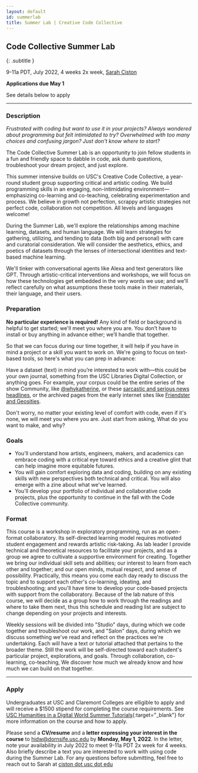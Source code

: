 ```yaml
---
layout: default
id: summerlab
title: Summer Lab | Creative Code Collective
---
```



## Code Collective Summer Lab
{: .subtitle }

<div id="resources">
</div>

<div class="article">

9-11a PDT, July 2022, 4 weeks 2x week, [Sarah Ciston](https://sarahciston.com)

**Applications due May 1**

See details below to apply

<hr>

### Description
      
*Frustrated with coding but want to use it in your projects? Always wondered about programming but felt intimidated to try? Overwhelmed with too many choices and confusing jargon? Just don't know where to start?*
    
The Code Collective Summer Lab is an opportunity to join fellow students in a fun and friendly space to dabble in code, ask dumb questions, troubleshoot your dream project, and just explore.
        
This summer intensive builds on USC's Creative Code Collective, a year-round student group supporting critical and artistic coding. We build programming skills in an engaging, non-intimidating environment—emphasizing co-learning and co-teaching, celebrating experimentation and process. We believe in growth not perfection, scrappy artistic strategies not perfect code, collaboration not competition. All levels and languages welcome!
        
During the Summer Lab, we'll explore the relationships among machine learning, datasets, and human language. We will learn strategies for gathering, utilizing, and tending to data (both big and personal) with care and curatorial consideration. We will consider the aesthetics, ethics, and poetics of datasets through the lenses of intersectional identities and text-based machine learning.

We'll tinker with conversational agents like Alexa and text generators like GPT. Through artistic-critical interventions and workshops, we will focus on how these technologies get embedded in the very words we use; and we'll reflect carefully on what assumptions these tools make in their materials, their language, and their users.

### Preparation

**No particular experience is required!** Any kind of field or background is helpful to get started; we'll meet you where you are. You don’t have to install or buy anything in advance either; we’ll handle that together. 

So that we can focus during our time together, it will help if you have in mind a project or a skill you want to work on. We're going to focus on text-based tools, so here's what you can prep in advance:

Have a dataset (text) in mind you’re interested to work with—this could be your own journal, something from the USC Libraries Digital Collection, or anything goes. For example, your corpus could be the entire series of the show Community, like [@whykatherine](https://github.com/whykatherine/community-references), or these [sarcastic and serious news headlines](https://huggingface.co/datasets/raquiba/Sarcasm_News_Headline), or the archived pages from the early internet sites like [Friendster and Geosities](https://archive.org/details/webarchivedatasets).

Don't worry, no matter your existing level of comfort with code, even if it's none, we will meet you where you are. Just start from asking, What do you want to make, and why? 

### Goals

* You'll understand  how artists, engineers, makers, and academics can embrace coding with a critical eye toward ethics and a creative glint that can help imagine more equitable futures.
* You will gain comfort exploring data and coding, building on any existing skills with new perspectives both technical and critical. You will also emerge with a zine about what we've learned. 
* You'll develop your portfolio of individual and collaborative code projects, plus the opportunity to continue in the fall with the Code Collective community. 

### Format

This course is a workshop in exploratory programming, run as an open-format collaboratory. Its self-directed learning model requires motivated student engagement and rewards artistic risk-taking. As lab leader I provide technical and theoretical resources to facilitate your projects, and as a group we agree to cultivate a supportive environment for creating. Together we bring our individual skill sets and abilities; our interest to learn from each other and together; and our open minds, mutual respect, and sense of possibility. Practically, this means you come each day ready to discuss the topic and to support each other's co-learning, ideating, and troubleshooting; and you'll have time to develop your code-based projects with support from the collaboratory. Because of the lab nature of this course, we will decide as a group how to work through the readings and where to take them next, thus this schedule and reading list are subject to change depending on your projects and interests. 

Weekly sessions will be divided into "Studio" days, during which we code together and troubleshoot our work, and "Salon" days, during which we discuss something we've read and reflect on the practices we're undertaking. Each will have a text or tutorial attached that pertains to the broader theme. Still the work will be self-directed toward each student's particular project, explorations, and goals. Through collaboration, co-learning, co-teaching, We discover how much we already know and how much we can build on that together.

<hr>

### Apply

Undergraduates at USC and Claremont Colleges are elligible to apply and will receive a $1500 stipend for completing the course requirements. See [USC Humanities in a Digital World Summer Tutorials](https://dornsife.usc.edu/digitalhumanities/summer-tutorials2021/){:target="_blank"} for more information on the course and how to apply. 

Please send a **CV/resume** and a **letter expressing your interest in the course** to [hidw@dornsife.usc.edu](mailto:hidw@dornsife.usc.edu) by **Monday, May 1, 2022**. In the letter, note your availability in July 2022 to meet 9-11a PDT 2x week for 4 weeks. Also briefly describe a text you are interested to work with using code during the Summer Lab. For any questions before submitting, feel free to reach out to Sarah at [ciston dot usc dot edu](mailto:ciston@usc.edu)

</div>

<script type="text/javascript" src="https://cdnjs.cloudflare.com/ajax/libs/PapaParse/5.1.0/papaparse.min.js"></script>
<script>
    let resourses = document.querySelector('.resources')

    // papa parse
    const public_spreadsheet_url = "https://docs.google.com/spreadsheets/d/e/2PACX-1vTaVhvuhl2fp41u1WTde4FAf5rxW-pZ9GMbREmSDf-wsM8uXdn5GrikJtweUDoqkFW_fHn3QXc1mxpD/pub?output=csv"
    console.log('<a href="' + public_spreadsheet_url + '">' + public_spreadsheet_url + '</a>');

    // initialise papa parse

    window.addEventListener('DOMContentLoaded', () => {
      Papa.parse(public_spreadsheet_url, {
        download: true,
        header: true,
        dynamicTyping: true,
        complete: loadData
      })
    });

    function loadData(r){
      let data = r.data
      for (let d in data){
        createResource(data[d])
      }
    }

    function createResource(r){
        let res = document.createElement("div")
        res.classList.add("res", "res--visible", "lab")

        let projectURL = document.createElement("a")
        projectURL.classList.add("ref-link")
        projectURL.href = r.projectURL
        res.appendChild(projectURL)


        if (r.codeURL) {
            codeURL = document.createElement("a")
            codeURL.href = r.codeURL
            res.appendChild(codeURL)
        }

        if (r.image){
            let imgList = r.image
            let imgID = imgList.substring(33,66)
            //imgList = imgList.split(",").sort()    
            console.log(imgList)
            console.log(imgID)     
            let thumb = document.createElement("img")
            thumb.src = "http://drive.google.com/uc?export=view&id=" + imgID
            thumb.classList.add("res-thumb")
            projectURL.appendChild(thumb)
        }
        
        let title = document.createElement("h3")
        title.classList.add("res-title")
        title.textContent = r.title
        projectURL.appendChild(title)

        if (r.description){
            let desc = document.createElement("blockquote")
            desc.classList.add("res-blurb")
            desc.textContent = r.description
            res.appendChild(desc)
        }

        if (r.process){
            let proc = document.createElement("blockquote")
            proc.classList.add("res-blurb")
            proc.textContent = r.process
            res.appendChild(proc)
        }

        let creator = document.createElement("p")
        creator.classList.add("res-creator")
        creator.textContent = r.name
        res.appendChild(creator)

        if (r.media){
            let media = document.createElement("p")
            media.classList.add("res-blurb")
            media.textContent = r.media
            res.appendChild(media)
        }

        if (r.major){
            let major = document.createElement("p")
            major.classList.add("res-blurb")
            major.textContent = r.major
            res.appendChild(major)
        }

        if (r.blurb){
            let blurb = document.createElement("p")
            blurb.classList.add("res-blurb")
            blurb.textContent = r.reflection
            //res.appendChild(blurb)
        }
        
        //separate tags and append
        let tagList = r.tags
        if (tagList != null){
            tagList = tagList.split(",").sort()         
            for (let t of tagList){
                console.log(t)
                let tag = document.createElement("button")
                tag.classList.add("tag")
                tag.setAttribute('value', t)
                tag.textContent = t
                res.appendChild(tag)
                }
            }

        resources.appendChild(res)

    }
</script>
